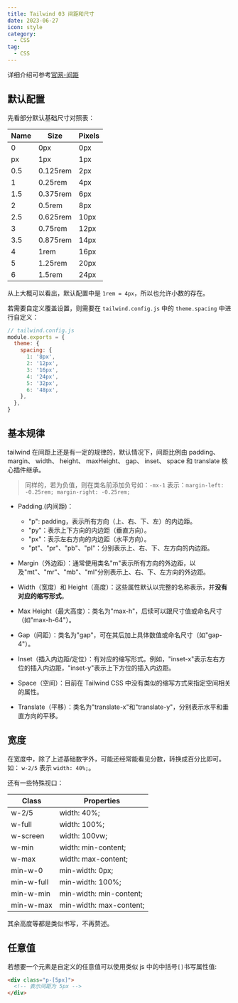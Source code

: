 ```yaml
---
title: Tailwind 03 间距和尺寸
date: 2023-06-27
icon: style
category:
  - CSS
tag:
  - CSS
---
```


详细介绍可参考[官网-间距](https://tailwindcss.com/docs/customizing-spacing)

## 默认配置

先看部分默认基础尺寸对照表：

| Name | Size     | Pixels |
| ---- | -------- | ------ |
| 0    | 0px      | 0px    |
| px   | 1px      | 1px    |
| 0.5  | 0.125rem | 2px    |
| 1    | 0.25rem  | 4px    |
| 1.5  | 0.375rem | 6px    |
| 2    | 0.5rem   | 8px    |
| 2.5  | 0.625rem | 10px   |
| 3    | 0.75rem  | 12px   |
| 3.5  | 0.875rem | 14px   |
| 4    | 1rem     | 16px   |
| 5    | 1.25rem  | 20px   |
| 6    | 1.5rem   | 24px   |

从上大概可以看出，默认配置中是 `1rem = 4px`，所以也允许小数的存在。

若需要自定义覆盖设置，则需要在 `tailwind.config.js` 中的 `theme.spacing` 中进行自定义：

```js
// tailwind.config.js
module.exports = {
  theme: {
    spacing: {
      1: '8px',
      2: '12px',
      3: '16px',
      4: '24px',
      5: '32px',
      6: '48px',
    },
  },
}
```

## 基本规律

tailwind 在间距上还是有一定的规律的，默认情况下，间距比例由 padding、 margin、 width、 height、 maxHeight、 gap、 inset、 space 和 translate 核心插件继承。

> 同样的，若为负值，则在类名前添加负号如：`-mx-1` 表示：`margin-left: -0.25rem; margin-right: -0.25rem;`

- Padding.(内间距)：
  - "p": padding，表示所有方向（上、右、下、左）的内边距。
  - "py"：表示上下方向的内边距（垂直方向）。
  - "px"：表示左右方向的内边距（水平方向）。
  - "pt"、"pr"、"pb"、"pl"：分别表示上、右、下、左方向的内边距。
- Margin（外边距）：通常使用类名"m"表示所有方向的外边距，以及"mt"、"mr"、"mb"、"ml"分别表示上、右、下、左方向的外边距。

- Width（宽度）和 Height（高度）：这些属性默认以完整的名称表示，并**没有对应的缩写形式**。

- Max Height（最大高度）：类名为"max-h"，后续可以跟尺寸值或命名尺寸（如"max-h-64"）。

- Gap（间距）：类名为"gap"，可在其后加上具体数值或命名尺寸（如"gap-4"）。

- Inset（插入内边距/定位）：有对应的缩写形式。例如，"inset-x"表示左右方位的插入内边距，"inset-y"表示上下方位的插入内边距。

- Space（空间）：目前在 Tailwind CSS 中没有类似的缩写方式来指定空间相关的属性。

- Translate（平移）：类名为"translate-x"和"translate-y"，分别表示水平和垂直方向的平移。

## 宽度

在宽度中，除了上述基础数字外，可能还经常能看见分数，转换成百分比即可。如： `w-2/5` 表示 `width: 40%;`。

还有一些特殊视口：

| **Class**  | **Properties**          |
| ---------- | ----------------------- |
| w-2/5      | width: 40%;             |
| w-full     | width: 100%;            |
| w-screen   | width: 100vw;           |
| w-min      | width: min-content;     |
| w-max      | width: max-content;     |
| min-w-0    | min-width: 0px;         |
| min-w-full | min-width: 100%;        |
| min-w-min  | min-width: min-content; |
| min-w-max  | min-width: max-content; |

其余高度等都是类似书写，不再赘述。

## 任意值

若想要一个元素是自定义的任意值可以使用类似 js 中的中括号`[]`书写属性值:

```html
<div class="p-[5px]">
  <!-- 表示间距为 5px -->
</div>
```
